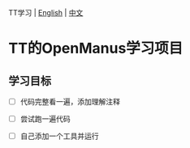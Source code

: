 TT学习 | [English](README_en.md) | [中文](README_zh.md)

# TT的OpenManus学习项目

## 学习目标
- [ ] 代码完整看一遍，添加理解注释
- [ ] 尝试跑一遍代码
- [ ] 自己添加一个工具并运行  


